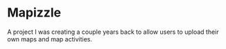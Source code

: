 Mapizzle
========
A project I was creating a couple years back to allow users to upload their own maps and map activities.
